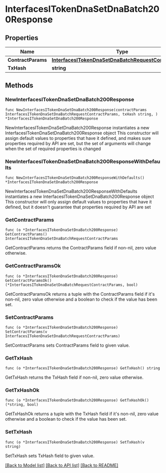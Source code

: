 # InterfacesITokenDnaSetDnaBatch200Response

## Properties

Name | Type | Description | Notes
------------ | ------------- | ------------- | -------------
**ContractParams** | [**InterfacesITokenDnaSetDnaBatchRequestContractParams**](InterfacesITokenDnaSetDnaBatchRequestContractParams.md) |  | 
**TxHash** | **string** |  | 

## Methods

### NewInterfacesITokenDnaSetDnaBatch200Response

`func NewInterfacesITokenDnaSetDnaBatch200Response(contractParams InterfacesITokenDnaSetDnaBatchRequestContractParams, txHash string, ) *InterfacesITokenDnaSetDnaBatch200Response`

NewInterfacesITokenDnaSetDnaBatch200Response instantiates a new InterfacesITokenDnaSetDnaBatch200Response object
This constructor will assign default values to properties that have it defined,
and makes sure properties required by API are set, but the set of arguments
will change when the set of required properties is changed

### NewInterfacesITokenDnaSetDnaBatch200ResponseWithDefaults

`func NewInterfacesITokenDnaSetDnaBatch200ResponseWithDefaults() *InterfacesITokenDnaSetDnaBatch200Response`

NewInterfacesITokenDnaSetDnaBatch200ResponseWithDefaults instantiates a new InterfacesITokenDnaSetDnaBatch200Response object
This constructor will only assign default values to properties that have it defined,
but it doesn't guarantee that properties required by API are set

### GetContractParams

`func (o *InterfacesITokenDnaSetDnaBatch200Response) GetContractParams() InterfacesITokenDnaSetDnaBatchRequestContractParams`

GetContractParams returns the ContractParams field if non-nil, zero value otherwise.

### GetContractParamsOk

`func (o *InterfacesITokenDnaSetDnaBatch200Response) GetContractParamsOk() (*InterfacesITokenDnaSetDnaBatchRequestContractParams, bool)`

GetContractParamsOk returns a tuple with the ContractParams field if it's non-nil, zero value otherwise
and a boolean to check if the value has been set.

### SetContractParams

`func (o *InterfacesITokenDnaSetDnaBatch200Response) SetContractParams(v InterfacesITokenDnaSetDnaBatchRequestContractParams)`

SetContractParams sets ContractParams field to given value.


### GetTxHash

`func (o *InterfacesITokenDnaSetDnaBatch200Response) GetTxHash() string`

GetTxHash returns the TxHash field if non-nil, zero value otherwise.

### GetTxHashOk

`func (o *InterfacesITokenDnaSetDnaBatch200Response) GetTxHashOk() (*string, bool)`

GetTxHashOk returns a tuple with the TxHash field if it's non-nil, zero value otherwise
and a boolean to check if the value has been set.

### SetTxHash

`func (o *InterfacesITokenDnaSetDnaBatch200Response) SetTxHash(v string)`

SetTxHash sets TxHash field to given value.



[[Back to Model list]](../README.md#documentation-for-models) [[Back to API list]](../README.md#documentation-for-api-endpoints) [[Back to README]](../README.md)


